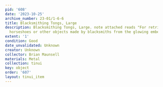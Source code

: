 ```yaml
---
pid: '608'
date: '2023-10-25'
archive_number: 23-01/1-6-6
title: Blacksmithing Tongs, Large
description: Blacksmithing Tongs, Large. note attached reads "For retrieving red hot
  horseshoes or other objects made by blacksmiths from the glowing embers of his forge."
extent: '1'
condition: Good
date_unvalidated: Unknown
creator: Unknown
collector: Brian Maunsell
materials: Metal
collection: tinui
key: object
order: '607'
layout: tinui_item
---
```

